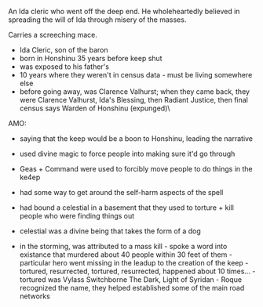 An Ida cleric who went off the deep end. He wholeheartedly believed in spreading the will of Ida through misery of the masses.

Carries a screeching mace.

- Ida Cleric, son of the baron
- born in Honshinu 35 years before keep shut 
- was exposed to his father's 
- 10 years where they weren't in census data - must be living somewhere else 
- before going away, was Clarence Valhurst; when they came back, they were Clarence Valhurst, Ida's Blessing, then Radiant Justice, then final census says Warden of Honshinu (expunged)\

AMO: 
- saying that the keep would be a boon to Honshinu, leading the narrative 
- used divine magic to force people into making sure it'd go through 
- Geas + Command were used to forcibly move people to do things in the ke4ep 
- had some way to get around the self-harm aspects of the spell 
- had bound a celestial in a basement that they used to torture + kill people who were finding things out 
- celestial was a divine being that takes the form of a dog

- in the storming, was attributed to a mass kill - spoke a word into existance that murdered about 40 people within 30 feet of them - particular hero went missing in the leadup to the creation of the keep - tortured, resurrected, tortured, resurrected, happened about 10 times... - tortured was Vylass Switchborne The Dark, Light of Syridan - Roque recognized the name, they helped established some of the main road networks